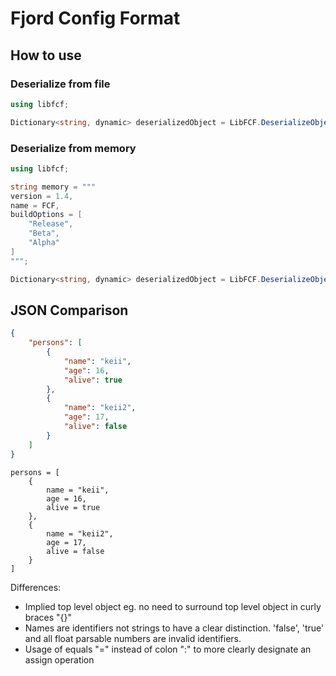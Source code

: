 # Fjord Config Format

## How to use

### Deserialize from file

```c#
using libfcf;

Dictionary<string, dynamic> deserializedObject = LibFCF.DeserializeObjectFromFile("./config.fc");
```

### Deserialize from memory

```c#
using libfcf;

string memory = """
version = 1.4,
name = FCF,
buildOptions = [
    "Release",
    "Beta",
    "Alpha"
]
""";

Dictionary<string, dynamic> deserializedObject = LibFCF.DeserializeObjectFromMemory(memory);
```

## JSON Comparison

```json
{
    "persons": [
        {
            "name": "keii",
            "age": 16,
            "alive": true
        },
        {
            "name": "keii2",
            "age": 17,
            "alive": false
        }
    ]
}
```

```
persons = [
    {
        name = "keii",
        age = 16,
        alive = true
    },
    {
        name = "keii2",
        age = 17,
        alive = false
    }
]
```

Differences:
- Implied top level object eg. no need to surround top level object in curly braces "{}"
- Names are identifiers not strings to have a clear distinction. 'false', 'true' and all float parsable numbers are invalid identifiers.
- Usage of equals "=" instead of colon ":" to more clearly designate an assign operation